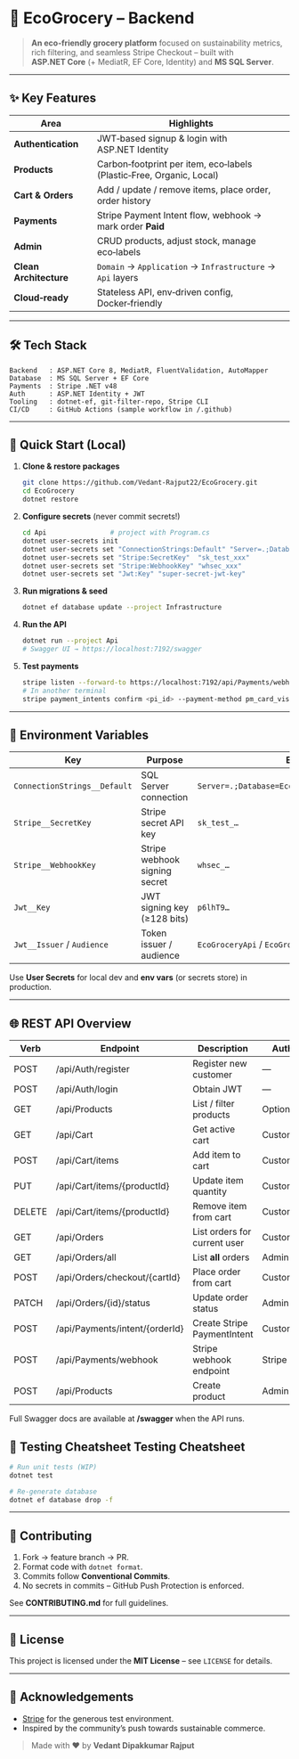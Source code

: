 # 🌱 EcoGrocery – Backend

&#x20;&#x20;

> **An eco‑friendly grocery platform** focused on sustainability metrics, rich filtering, and seamless Stripe Checkout – built with **ASP.NET Core** (+ MediatR, EF Core, Identity) and **MS SQL Server**.

---

## ✨ Key Features

| Area                   | Highlights                                                           |
| ---------------------- | -------------------------------------------------------------------- |
| **Authentication**     | JWT‑based signup & login with ASP.NET Identity                       |
| **Products**           | Carbon‑footprint per item, eco‑labels (Plastic‑Free, Organic, Local) |
| **Cart & Orders**      | Add / update / remove items, place order, order history              |
| **Payments**           | Stripe Payment Intent flow, webhook → mark order **Paid**            |
| **Admin**              | CRUD products, adjust stock, manage eco‑labels                       |
| **Clean Architecture** | `Domain` → `Application` → `Infrastructure` → `Api` layers           |
| **Cloud‑ready**        | Stateless API, env‑driven config, Docker‑friendly                    |

---

## 🛠 Tech Stack

```text
Backend   : ASP.NET Core 8, MediatR, FluentValidation, AutoMapper
Database  : MS SQL Server + EF Core
Payments  : Stripe .NET v48
Auth      : ASP.NET Identity + JWT
Tooling   : dotnet‑ef, git‑filter‑repo, Stripe CLI
CI/CD     : GitHub Actions (sample workflow in /.github)
```

---

## 🚀 Quick Start (Local)

1. **Clone & restore packages**

   ```bash
   git clone https://github.com/Vedant-Rajput22/EcoGrocery.git
   cd EcoGrocery
   dotnet restore
   ```
2. **Configure secrets** (never commit secrets!)

   ```bash
   cd Api                # project with Program.cs
   dotnet user-secrets init
   dotnet user-secrets set "ConnectionStrings:Default" "Server=.;Database=EcoDb;Trusted_Connection=True;TrustServerCertificate=True"
   dotnet user-secrets set "Stripe:SecretKey"  "sk_test_xxx"
   dotnet user-secrets set "Stripe:WebhookKey" "whsec_xxx"
   dotnet user-secrets set "Jwt:Key" "super‑secret‑jwt‑key"
   ```
3. **Run migrations & seed**

   ```bash
   dotnet ef database update --project Infrastructure
   ```
4. **Run the API**

   ```bash
   dotnet run --project Api
   # Swagger UI → https://localhost:7192/swagger
   ```
5. **Test payments**

   ```bash
   stripe listen --forward-to https://localhost:7192/api/Payments/webhook --skip-verify
   # In another terminal
   stripe payment_intents confirm <pi_id> --payment-method pm_card_visa --return-url https://example.com/success
   ```

---

## 🔑 Environment Variables

| Key                          | Purpose                       | Example                                           |
| ---------------------------- | ----------------------------- | ------------------------------------------------- |
| `ConnectionStrings__Default` | SQL Server connection         | `Server=.;Database=EcoDb;Trusted_Connection=True` |
| `Stripe__SecretKey`          | Stripe secret API key         | `sk_test_…`                                       |
| `Stripe__WebhookKey`         | Stripe webhook signing secret | `whsec_…`                                         |
| `Jwt__Key`                   | JWT signing key (≥128 bits)   | `p6lhT9…`                                         |
| `Jwt__Issuer` / `Audience`   | Token issuer / audience       | `EcoGroceryApi` / `EcoGroceryClient`              |

Use **User Secrets** for local dev and **env vars** (or secrets store) in production.

---

## 🌐 REST API Overview

| Verb   | Endpoint                       | Description                  | Auth     |
| ------ | ------------------------------ | ---------------------------- | -------- |
| POST   | /api/Auth/register             | Register new customer        | —        |
| POST   | /api/Auth/login                | Obtain JWT                   | —        |
| GET    | /api/Products                  | List / filter products       | Optional |
| GET    | /api/Cart                      | Get active cart              | Customer |
| POST   | /api/Cart/items                | Add item to cart             | Customer |
| PUT    | /api/Cart/items/{productId}    | Update item quantity         | Customer |
| DELETE | /api/Cart/items/{productId}    | Remove item from cart        | Customer |
| GET    | /api/Orders                    | List orders for current user | Customer |
| GET    | /api/Orders/all                | List **all** orders          | Admin    |
| POST   | /api/Orders/checkout/{cartId}  | Place order from cart        | Customer |
| PATCH  | /api/Orders/{id}/status        | Update order status          | Admin    |
| POST   | /api/Payments/intent/{orderId} | Create Stripe PaymentIntent  | Customer |
| POST   | /api/Payments/webhook          | Stripe webhook endpoint      | Stripe   |
| POST   | /api/Products                  | Create product               | Admin    |

Full Swagger docs are available at **/swagger** when the API runs.

## 🧪 Testing Cheatsheet Testing Cheatsheet

```bash
# Run unit tests (WIP)
dotnet test

# Re‑generate database
dotnet ef database drop -f
```

---

## 🤝 Contributing

1. Fork → feature branch → PR.
2. Format code with `dotnet format`.
3. Commits follow **Conventional Commits**.
4. No secrets in commits – GitHub Push Protection is enforced.

See **CONTRIBUTING.md** for full guidelines.

---

## 📝 License

This project is licensed under the **MIT License** – see `LICENSE` for details.

---

## 🙏 Acknowledgements

* [Stripe](https://stripe.com/) for the generous test environment.
* Inspired by the community’s push towards sustainable commerce.

> Made with ♥ by **Vedant Dipakkumar Rajput**
